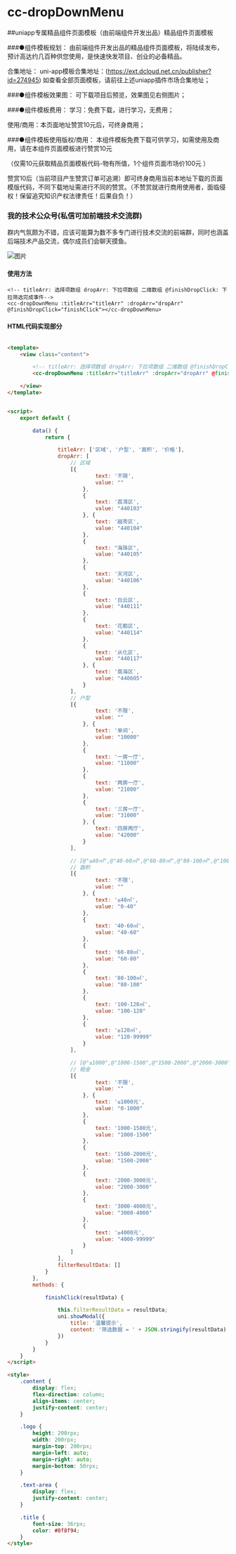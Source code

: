 # cc-dropDownMenu



##uniapp专属精品组件页面模板（由前端组件开发出品）精品组件页面模板

###●组件模板规划：
由前端组件开发出品的精品组件页面模板，将陆续发布，预计高达约几百种供您使用，是快速快发项目、创业的必备精品。

合集地址： uni-app模板合集地址：(https://ext.dcloud.net.cn/publisher?id=274945) 如查看全部页面模板，请前往上述uniapp插件市场合集地址；

###●组件模板效果图：
可下载项目后预览，效果图见右侧图片；

###●组件模板费用：
学习：免费下载，进行学习，无费用；

使用/商用：本页面地址赞赏10元后，可终身商用；

###●组件模板使用版权/商用：
本组件模板免费下载可供学习，如需使用及商用，请在本组件页面模板进行赞赏10元

（仅需10元获取精品页面模板代码-物有所值，1个组件页面市场价100元 ）

赞赏10后（当前项目产生赞赏订单可追溯）即可终身商用当前本地址下载的页面模版代码，不同下载地址需进行不同的赞赏。（不赞赏就进行商用使用者，面临侵权！保留追究知识产权法律责任！后果自负！）


### 我的技术公众号(私信可加前端技术交流群)

群内气氛颇为不错，应该可能算为数不多专门进行技术交流的前端群，同时也涵盖后端技术产品交流，偶尔成员们会聊天摸鱼。

![图片](https://i.postimg.cc/RZ0sjnYP/front-End-Component.jpg)


#### 使用方法 
```使用方法
<!-- titleArr: 选择项数组 dropArr: 下拉项数组 二维数组 @finishDropClick: 下拉筛选完成事件-->
<cc-dropDownMenu :titleArr="titleArr" :dropArr="dropArr" @finishDropClick="finishClick"></cc-dropDownMenu>				

```

#### HTML代码实现部分
```html

<template>
	<view class="content">

		<!-- titleArr: 选择项数组 dropArr: 下拉项数组 二维数组 @finishDropClick: 下拉筛选完成事件-->
		<cc-dropDownMenu :titleArr="titleArr" :dropArr="dropArr" @finishDropClick="finishClick"></cc-dropDownMenu>

	</view>
</template>


<script>
	export default {

		data() {
			return {

				titleArr: ['区域', '户型', '面积', '价格'],
				dropArr: [
					// 区域
					[{
							text: '不限',
							value: ""
						},
						{
							text: '荔湾区',
							value: "440103"
						}, {
							text: '越秀区',
							value: "440104"
						},
						{
							text: "海珠区",
							value: "440105"
						},
						{
							text: '天河区',
							value: "440106"
						},
						{
							text: '白云区',
							value: "440111"
						},
						{
							text: '花都区',
							value: "440114"
						},
						{
							text: '从化区',
							value: "440117"
						}, {
							text: '南海区',
							value: "440605"
						}
					],
					// 户型
					[{
							text: '不限',
							value: ""
						}, {
							text: '单间',
							value: "10000"
						},
						{
							text: '一房一厅',
							value: "11000"
						},
						{
							text: '两房一厅',
							value: "21000"
						},
						{
							text: '三房一厅',
							value: "31000"
						}, {
							text: '四房两厅',
							value: "42000"
						}
					],

					// [@"≤40㎡",@"40-60㎡",@"60-80㎡",@"80-100㎡",@"100-120㎡",@"≥120㎡"]
					// 面积
					[{
							text: '不限',
							value: ""
						}, {
							text: '≤40㎡',
							value: "0-40"
						},
						{
							text: '40-60㎡',
							value: "40-60"
						},
						{
							text: '60-80㎡',
							value: "60-80"
						},
						{
							text: '80-100㎡',
							value: "80-100"
						},
						{
							text: '100-120㎡',
							value: "100-120"
						},
						{
							text: '≥120㎡',
							value: "120-99999"
						}
					],

					// [@"≤1000",@"1000-1500",@"1500-2000",@"2000-3000",@"3000-4000㎡,@"≥4000"]
					// 租金
					[{
							text: '不限',
							value: ""
						}, {
							text: '≤1000元',
							value: "0-1000"
						},
						{
							text: '1000-1500元',
							value: "1000-1500"
						},
						{
							text: '1500-2000元',
							value: "1500-2000"
						},
						{
							text: '2000-3000元',
							value: "2000-3000"
						},
						{
							text: '3000-4000元',
							value: "3000-4000"
						},
						{
							text: '≥4000元',
							value: "4000-99999"
						}
					]
				],
				filterResultData: []
			}
		},
		methods: {

			finishClick(resultData) {

				this.filterResultData = resultData;
				uni.showModal({
					title: '温馨提示',
					content: '筛选数据 = ' + JSON.stringify(resultData)
				})
			}
		}
	}
</script>

<style>
	.content {
		display: flex;
		flex-direction: column;
		align-items: center;
		justify-content: center;
	}

	.logo {
		height: 200rpx;
		width: 200rpx;
		margin-top: 200rpx;
		margin-left: auto;
		margin-right: auto;
		margin-bottom: 50rpx;
	}

	.text-area {
		display: flex;
		justify-content: center;
	}

	.title {
		font-size: 36rpx;
		color: #8f8f94;
	}
</style>


```
